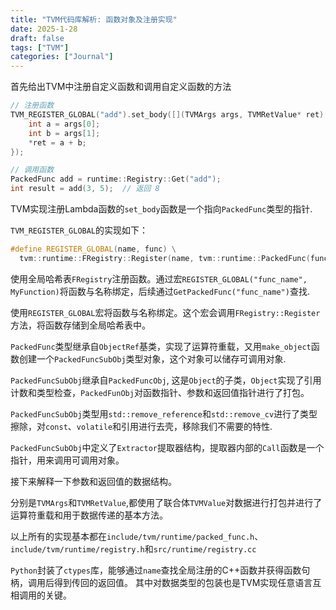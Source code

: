 ```yaml
---
title: "TVM代码库解析: 函数对象及注册实现"
date: 2025-1-28
draft: false
tags: ["TVM"]
categories: ["Journal"]
---
```


首先给出TVM中注册自定义函数和调用自定义函数的方法
```cpp
// 注册函数
TVM_REGISTER_GLOBAL("add").set_body([](TVMArgs args, TVMRetValue* ret) {
    int a = args[0];
    int b = args[1];
    *ret = a + b;
});

// 调用函数
PackedFunc add = runtime::Registry::Get("add");
int result = add(3, 5);  // 返回 8
```
TVM实现注册Lambda函数的`set_body`函数是一个指向`PackedFunc`类型的指针.

`TVM_REGISTER_GLOBAL`的实现如下：
```cpp
#define REGISTER_GLOBAL(name, func) \
  tvm::runtime::FRegistry::Register(name, tvm::runtime::PackedFunc(func))
```

使用全局哈希表`FRegistry`注册函数。通过宏`REGISTER_GLOBAL("func_name", MyFunction)`将函数与名称绑定，后续通过`GetPackedFunc("func_name")`查找.

使用`REGISTER_GLOBAL`宏将函数与名称绑定。这个宏会调用`FRegistry::Register`方法，将函数存储到全局哈希表中。

`PackedFunc`类型继承自`ObjectRef`基类，实现了运算符重载，又用`make_object`函数创建一个`PackedFuncSubObj`类型对象，这个对象可以储存可调用对象.

`PackedFuncSubObj`继承自`PackedFuncObj`, 这是`Object`的子类，`Object`实现了引用计数和类型检查，`PackedFunObj`对函数指针、参数和返回值指针进行了打包。

`PackedFuncSubObj`类型用`std::remove_reference`和`std::remove_cv`进行了类型擦除，对`const`、`volatile`和引用进行去壳，移除我们不需要的特性.

`PackedFuncSubObj`中定义了`Extractor`提取器结构，提取器内部的`Call`函数是一个指针，用来调用可调用对象。

接下来解释一下参数和返回值的数据结构。

分别是`TVMArgs`和`TVMRetValue`,都使用了联合体`TVMValue`对数据进行打包并进行了运算符重载和用于数据传递的基本方法。

以上所有的实现基本都在`include/tvm/runtime/packed_func.h`、`include/tvm/runtime/registry.h`和`src/runtime/registry.cc`

`Python`封装了`ctypes`库，能够通过`name`查找全局注册的C++函数并获得函数句柄，调用后得到传回的返回值。
其中对数据类型的包装也是TVM实现任意语言互相调用的关键。